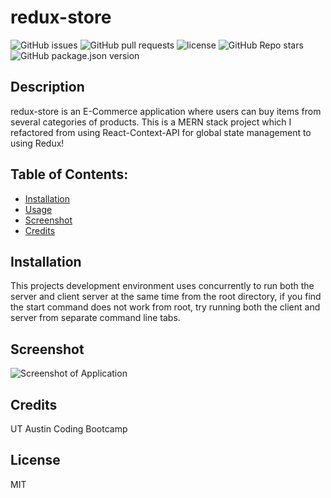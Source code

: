 
# redux-store

![GitHub issues](https://img.shields.io/github/issues/CaseyDeriso/redux-store) ![GitHub pull requests](https://img.shields.io/github/issues-pr/CaseyDeriso/redux-store) ![license](https://img.shields.io/github/license/CaseyDeriso/redux-store) ![GitHub Repo stars](https://img.shields.io/github/stars/CaseyDeriso/redux-store?style=social) ![GitHub package.json version](https://img.shields.io/github/package-json/v/CaseyDeriso/redux-store)

## Description

redux-store is an E-Commerce application where users can buy items from several categories of products. This is a MERN stack project which I refactored from using React-Context-API for global state management to using Redux!

## Table of Contents:
* [Installation](#installation)
* [Usage](#usage)
* [Screenshot](#screenshot)
* [Credits](#credits)


## Installation 

This projects development environment uses concurrently to run both the server and client server at the same time from the root directory, if you find the start command does not work from root, try running both the client and server from separate command line tabs. 


## Screenshot
![Screenshot of Application](./assets/photos/screenshot.png)
      

## Credits

UT Austin Coding Bootcamp

## License 

MIT
